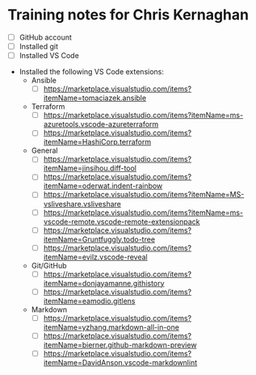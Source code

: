 # Training notes for Chris Kernaghan

- [ ] GitHub account
- [ ] Installed git
- [ ] Installed VS Code
- Installed the following VS Code extensions:
  - Ansible
    - [ ] https://marketplace.visualstudio.com/items?itemName=tomaciazek.ansible
  - Terraform
    - [ ] https://marketplace.visualstudio.com/items?itemName=ms-azuretools.vscode-azureterraform
    - [ ] https://marketplace.visualstudio.com/items?itemName=HashiCorp.terraform
  - General
    - [ ] https://marketplace.visualstudio.com/items?itemName=jinsihou.diff-tool
    - [ ] https://marketplace.visualstudio.com/items?itemName=oderwat.indent-rainbow
    - [ ] https://marketplace.visualstudio.com/items?itemName=MS-vsliveshare.vsliveshare
    - [ ] https://marketplace.visualstudio.com/items?itemName=ms-vscode-remote.vscode-remote-extensionpack
    - [ ] https://marketplace.visualstudio.com/items?itemName=Gruntfuggly.todo-tree
    - [ ] https://marketplace.visualstudio.com/items?itemName=evilz.vscode-reveal
  - Git/GitHub
    - [ ] https://marketplace.visualstudio.com/items?itemName=donjayamanne.githistory
    - [ ] https://marketplace.visualstudio.com/items?itemName=eamodio.gitlens
  - Markdown
    - [ ] https://marketplace.visualstudio.com/items?itemName=yzhang.markdown-all-in-one
    - [ ] https://marketplace.visualstudio.com/items?itemName=bierner.github-markdown-preview
    - [ ] https://marketplace.visualstudio.com/items?itemName=DavidAnson.vscode-markdownlint

